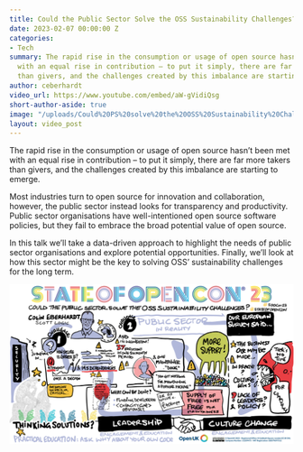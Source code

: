 ```yaml
---
title: Could the Public Sector Solve the OSS Sustainability Challenges?
date: 2023-02-07 00:00:00 Z
categories:
- Tech
summary: The rapid rise in the consumption or usage of open source hasn’t been met
  with an equal rise in contribution – to put it simply, there are far more takers
  than givers, and the challenges created by this imbalance are starting to emerge.
author: ceberhardt
video_url: https://www.youtube.com/embed/aW-gVidiQsg
short-author-aside: true
image: "/uploads/Could%20PS%20solve%20the%20OSS%20Sustainability%20Challenges.png"
layout: video_post
---
```


The rapid rise in the consumption or usage of open source hasn’t been met with an equal rise in contribution – to put it simply, there are far more takers than givers, and the challenges created by this imbalance are starting to emerge.

Most industries turn to open source for innovation and collaboration, however, the public sector instead looks for transparency and productivity. Public sector organisations have well-intentioned open source software policies, but they fail to embrace the broad potential value of open source.

In this talk we’ll take a data-driven approach to highlight the needs of public sector organisations and explore potential opportunities. Finally, we’ll look at how this sector might be the key to solving OSS’ sustainability challenges for the long term.

![state of opencon](/ceberhardt/assets/04-Could-the-Public-sector-solve-OSS-sustainability-challenges.png)

